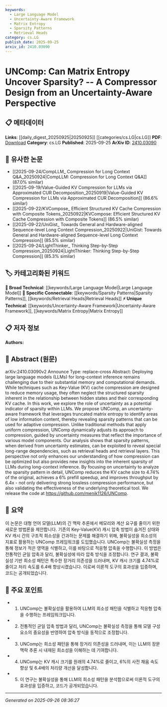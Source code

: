 ```yaml
---
keywords:
  - Large Language Model
  - Uncertainty-Aware Framework
  - Matrix Entropy
  - Sparsity Patterns
  - Retrieval Heads
category: cs.LG
publish_date: 2025-09-25
arxiv_id: 2410.03090
---
```


<!-- KEYWORD_LINKING_METADATA:
{
  "processed_timestamp": "2025-09-26T08:36:27.978167",
  "vocabulary_version": "1.0",
  "selected_keywords": [
    "Large Language Model",
    "Uncertainty-Aware Framework",
    "Matrix Entropy",
    "Sparsity Patterns",
    "Retrieval Heads"
  ],
  "rejected_keywords": [],
  "similarity_scores": {
    "Large Language Model": 0.8,
    "Uncertainty-Aware Framework": 0.7,
    "Matrix Entropy": 0.72,
    "Sparsity Patterns": 0.75,
    "Retrieval Heads": 0.78
  },
  "extraction_method": "AI_prompt_based",
  "budget_applied": true,
  "candidates_json": {
    "candidates": [
      {
        "surface": "Large Language Models",
        "canonical": "Large Language Model",
        "aliases": [
          "LLMs"
        ],
        "category": "broad_technical",
        "rationale": "Large Language Models are central to the paper's focus on compression and sparsity.",
        "novelty_score": 0.3,
        "connectivity_score": 0.85,
        "specificity_score": 0.65,
        "link_intent_score": 0.8
      },
      {
        "surface": "Uncertainty-Aware Framework",
        "canonical": "Uncertainty-Aware Framework",
        "aliases": [
          "Uncertainty Framework"
        ],
        "category": "unique_technical",
        "rationale": "The framework is a novel approach introduced in the paper, highlighting its unique contribution.",
        "novelty_score": 0.75,
        "connectivity_score": 0.6,
        "specificity_score": 0.8,
        "link_intent_score": 0.7
      },
      {
        "surface": "Matrix Entropy",
        "canonical": "Matrix Entropy",
        "aliases": [
          "Entropy of Matrix"
        ],
        "category": "unique_technical",
        "rationale": "Matrix Entropy is a key concept used to identify sparsity patterns in the paper.",
        "novelty_score": 0.7,
        "connectivity_score": 0.65,
        "specificity_score": 0.75,
        "link_intent_score": 0.72
      },
      {
        "surface": "Sparsity Patterns",
        "canonical": "Sparsity Patterns",
        "aliases": [
          "Sparse Patterns"
        ],
        "category": "specific_connectable",
        "rationale": "Understanding sparsity patterns is crucial for linking concepts related to compression in neural networks.",
        "novelty_score": 0.55,
        "connectivity_score": 0.78,
        "specificity_score": 0.7,
        "link_intent_score": 0.75
      },
      {
        "surface": "Retrieval Heads",
        "canonical": "Retrieval Heads",
        "aliases": [
          "Retrieval Layers"
        ],
        "category": "specific_connectable",
        "rationale": "Retrieval Heads are significant for understanding long-range dependencies in LLMs as discussed in the paper.",
        "novelty_score": 0.65,
        "connectivity_score": 0.72,
        "specificity_score": 0.77,
        "link_intent_score": 0.78
      }
    ],
    "ban_list_suggestions": [
      "method",
      "performance",
      "experiment"
    ]
  },
  "decisions": [
    {
      "candidate_surface": "Large Language Models",
      "resolved_canonical": "Large Language Model",
      "decision": "linked",
      "scores": {
        "novelty": 0.3,
        "connectivity": 0.85,
        "specificity": 0.65,
        "link_intent": 0.8
      }
    },
    {
      "candidate_surface": "Uncertainty-Aware Framework",
      "resolved_canonical": "Uncertainty-Aware Framework",
      "decision": "linked",
      "scores": {
        "novelty": 0.75,
        "connectivity": 0.6,
        "specificity": 0.8,
        "link_intent": 0.7
      }
    },
    {
      "candidate_surface": "Matrix Entropy",
      "resolved_canonical": "Matrix Entropy",
      "decision": "linked",
      "scores": {
        "novelty": 0.7,
        "connectivity": 0.65,
        "specificity": 0.75,
        "link_intent": 0.72
      }
    },
    {
      "candidate_surface": "Sparsity Patterns",
      "resolved_canonical": "Sparsity Patterns",
      "decision": "linked",
      "scores": {
        "novelty": 0.55,
        "connectivity": 0.78,
        "specificity": 0.7,
        "link_intent": 0.75
      }
    },
    {
      "candidate_surface": "Retrieval Heads",
      "resolved_canonical": "Retrieval Heads",
      "decision": "linked",
      "scores": {
        "novelty": 0.65,
        "connectivity": 0.72,
        "specificity": 0.77,
        "link_intent": 0.78
      }
    }
  ]
}
-->

# UNComp: Can Matrix Entropy Uncover Sparsity? -- A Compressor Design from an Uncertainty-Aware Perspective

## 📋 메타데이터

**Links**: [[daily_digest_20250925|20250925]] [[categories/cs.LG|cs.LG]]
**PDF**: [Download](https://arxiv.org/pdf/2410.03090.pdf)
**Category**: cs.LG
**Published**: 2025-09-25
**ArXiv ID**: [2410.03090](https://arxiv.org/abs/2410.03090)

## 🔗 유사한 논문
- [[2025-09-24/CompLLM_ Compression for Long Context Q&A_20250924|CompLLM: Compression for Long Context Q&A]] (87.0% similar)
- [[2025-09-19/Value-Guided KV Compression for LLMs via Approximated CUR Decomposition_20250919|Value-Guided KV Compression for LLMs via Approximated CUR Decomposition]] (86.6% similar)
- [[2025-09-22/KVCompose_ Efficient Structured KV Cache Compression with Composite Tokens_20250922|KVCompose: Efficient Structured KV Cache Compression with Composite Tokens]] (86.5% similar)
- [[2025-09-22/UniGist_ Towards General and Hardware-aligned Sequence-level Long Context Compression_20250922|UniGist: Towards General and Hardware-aligned Sequence-level Long Context Compression]] (85.5% similar)
- [[2025-09-24/LightThinker_ Thinking Step-by-Step Compression_20250924|LightThinker: Thinking Step-by-Step Compression]] (85.3% similar)

## 🏷️ 카테고리화된 키워드
**🧠 Broad Technical**: [[keywords/Large Language Model|Large Language Model]]
**🔗 Specific Connectable**: [[keywords/Sparsity Patterns|Sparsity Patterns]], [[keywords/Retrieval Heads|Retrieval Heads]]
**⚡ Unique Technical**: [[keywords/Uncertainty-Aware Framework|Uncertainty-Aware Framework]], [[keywords/Matrix Entropy|Matrix Entropy]]

## 📋 저자 정보

**Authors:** 

## 📄 Abstract (원문)

arXiv:2410.03090v2 Announce Type: replace-cross 
Abstract: Deploying large language models (LLMs) for long-context inference remains challenging due to their substantial memory and computational demands. While techniques such as Key-Value (KV) cache compression are designed to reduce memory usage, they often neglect the structured sparsity inherent in the relationship between hidden states and their corresponding KV cache. In this work, we explore the role of uncertainty as a potential indicator of sparsity within LLMs. We propose UNComp, an uncertainty-aware framework that leverages truncated matrix entropy to identify areas of low information content, thereby revealing sparsity patterns that can be used for adaptive compression. Unlike traditional methods that apply uniform compression, UNComp dynamically adjusts its approach to compression, guided by uncertainty measures that reflect the importance of various model components. Our analysis shows that sparsity patterns, when derived from uncertainty estimates, can be exploited to reveal special long-range dependencies, such as retrieval heads and retrieval layers. This perspective not only enhances our understanding of how compression can be optimized but also provides new insights into the inherent sparsity of LLMs during long-context inference. By focusing on uncertainty to analyze the sparsity pattern in detail, UNComp reduces the KV cache size to 4.74% of the original, achieves a 6% prefill speedup, and improves throughput by 6.4x - not only delivering strong lossless compression performance, but also validating the effectiveness of the underlying theoretical tool. We release the code at https://github.com/menik1126/UNComp.

## 📝 요약

이 논문은 대형 언어 모델(LLM)의 긴 맥락 추론에서 메모리와 계산 요구를 줄이기 위한 새로운 방법론을 제안합니다. 기존의 Key-Value(KV) 캐시 압축 방법이 숨겨진 상태와 KV 캐시 간의 구조적 희소성을 간과하는 문제를 해결하기 위해, 불확실성을 희소성의 지표로 활용하는 UNComp 프레임워크를 도입했습니다. UNComp는 불확실성 측정을 통해 정보가 적은 영역을 식별하고, 이를 바탕으로 적응형 압축을 수행합니다. 이 방법은 전통적인 균일 압축과 달리, 불확실성에 따라 압축 방식을 조정합니다. 연구 결과, 불확실성 기반 희소성 패턴은 특수한 장거리 의존성을 드러내며, KV 캐시 크기를 4.74%로 줄이고 처리 속도를 6.4배 향상시켰습니다. 이로써 이론적 도구의 효과성을 입증하며, 코드는 공개되었습니다.

## 🎯 주요 포인트

- 1. UNComp는 불확실성을 활용하여 LLM의 희소성 패턴을 식별하고 적응형 압축을 수행하는 프레임워크입니다.
- 2. 전통적인 균일 압축 방법과 달리, UNComp는 불확실성 측정을 통해 모델 구성 요소의 중요성을 반영하여 압축 방식을 동적으로 조정합니다.
- 3. UNComp는 희소성 패턴을 통해 장거리 의존성을 드러내며, 이는 LLM의 장문 맥락 추론 시 내재된 희소성을 이해하는 데 기여합니다.
- 4. UNComp는 KV 캐시 크기를 원래의 4.74%로 줄이고, 6%의 사전 채움 속도 향상 및 6.4배의 처리량 개선을 달성합니다.
- 5. 이 연구는 불확실성을 통해 LLM의 희소성 패턴을 분석함으로써 이론적 도구의 효과성을 입증하고, 코드가 공개되었습니다.


---

*Generated on 2025-09-26 08:36:27*
